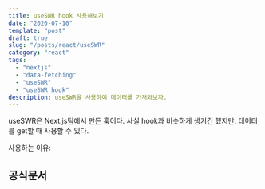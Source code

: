 ```yaml
---
title: useSWR hook 사용해보기
date: "2020-07-10"
template: "post"
draft: true
slug: "/posts/react/useSWR"
category: "react"
tags:
  - "nextjs"
  - "data-fetching"
  - "useSWR"
  - "useSWR hook"
description: useSWR을 사용하여 데이터를 가져와보자.
---
```


useSWR은 Next.js팀에서 만든 훅이다. 사실 hook과 비슷하게 생기긴 했지만, 데이터를 get할 때 사용할 수 있다.

사용하는 이유:

## 공식문서

##
